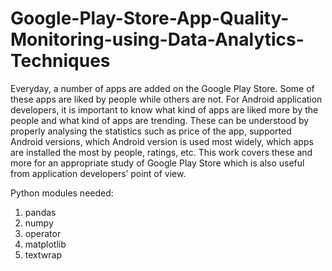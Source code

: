 # Google-Play-Store-App-Quality-Monitoring-using-Data-Analytics-Techniques
Everyday, a number of apps are added on the Google Play Store. Some of these apps are liked by people while others are not. For Android application developers, it is important to know what kind of apps are liked more by the people and what kind of apps are trending. These can be understood by properly analysing the statistics such as price of the app, supported Android versions, which Android version is used most widely, which apps are installed the most by people, ratings, etc. This work covers these and more for an appropriate study of Google Play Store which is also useful from application developers’ point of view.

Python modules needed:
1. pandas
2. numpy
3. operator
4. matplotlib
5. textwrap
